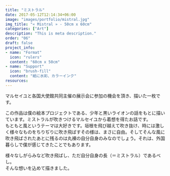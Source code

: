 ```yaml
---
title: "ミストラル"
date: 2017-05-12T12:14:34+06:00
image: "images/portfolio/mistral.jpg"
img_title: "« Mistral » - 50cm x 60cm"
categories: ["Art"]
description: "This is meta description."
order: "06"
draft: false
project_info:
- name: "Format"
  icon: "rulers"
  content: "60cm x 50cm"
- name: "Support"
  icon: "brush-fill"
  content: "紙に水彩、カラーインク"
resources:
---
```


マルセイユと各国大使館共同主催の展示会に参加の機会を頂き、描いた一枚です。

この作品は僕の絵本プロジェクトである、少年と黒いライオンの話をもとに描いています。ミストラルが吹きつけるマルセイユから着想を得たお話です。  
もともと風というテーマは大好きです。垣根を飛び越えて吹き抜け、時には激しく様々なものをちりぢりに吹き飛ばすその様は、まさに自由。そしてそんな風に吹き飛ばされたあとに残るのは丸裸の自分自身のみなのでしょう。それは、外国暮らしで僕が感じてきたことでもあります。

様々なしがらみなど吹き飛ばし、ただ自分自身の長（＝ミストラル）であるべし。  
そんな想いを込めて描きました。
